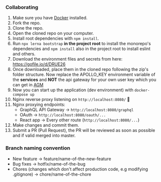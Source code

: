 ### Collaborating
1. Make sure you have [Docker](https://www.docker.com/get-started) installed.
2. Fork the repo.
3. Clone the repo.
4. Open the cloned repo on your computer.
5. Install root dependencies with `npm install`.
6. Run `npx lerna bootstrap` **in the project root** to install the monorepo's dependencies and `npm install` also in the project root to install eslint and others.
7. Download the environment files and secrets from here: https://gofile.io/d/DRUE26
8. Once downloaded, place them in the cloned repo following the zip's folder structure. Now replace the APOLLO_KEY environment variable of the **services** and **NOT** the api gateway for your own user key which you can get in [AGM](https://engine.apollographql.com)
9. Now you can start up the application (dev environment) with `docker-compose up`
10. Nginx reverse proxy listening on `http://localhost:8080/` 🚀
11. Nginx proxying endpoints:
    - GraphQL API Gateway -> `http://localhost:8080/graphql`
    - OAuth -> `http://localhost:8080/oauth/...`
    - React app -> Every other route (`http://localhost:8080/...`)
12. Make changes and commit them.
13. Submit a PR (Pull Request), the PR will be reviewed as soon as possible and if valid merged into master.

### Branch naming convention
- New feature -> feature/name-of-the-new-feature
- Bug fixes -> hotfix/name-of-the-bug
- Chores (changes which don't affect production code, e.g modifying .gitignore) -> chore/name-of-the-chore
